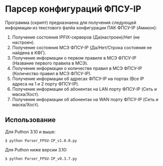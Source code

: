 # Парсер конфигураций ФПСУ-IP

Программа (скрипт) предназнаена для получения следующей информации из текстового фалйа конфигурации ПАК ФПСУ-IP (Амикон):

1. Получение состояния IPFIX-серверов (Да(настроен)/Нет (не настроен).
2. Получение состояния МСЭ ФПСУ-IP (Да/Нет/Строка состояния не найдена в КФГ).
3. Получение информации о первом правиле в МСЭ ФПСУ-IP (Название первого правила в МСЭ).
4. Получение информации о количестве правил в МСЭ ФПСУ-IP (Количество правил в МСЭ ФПСУ-IP).
5. Получение информации об адресах ФПСУ-IP на портах (Все IP адреса на 1 и 2 порту ФПСУ-IP).
6. Получение информации об абонентах на LAN порту ФПСУ-IP (Сеть и маска/Хост).
7. Получение информации об абонентах на WAN порту ФПСУ-IP (Сеть и маска/Хост).

## Использование

Для Puthon 3.10 и выше:
    
    $ python Parser_FPSU-IP_v1.0.0.py
    

Для Puthon ниже версии 3.10:
    
    $ python Parser_FPSU-IP_v0.3.7.py
